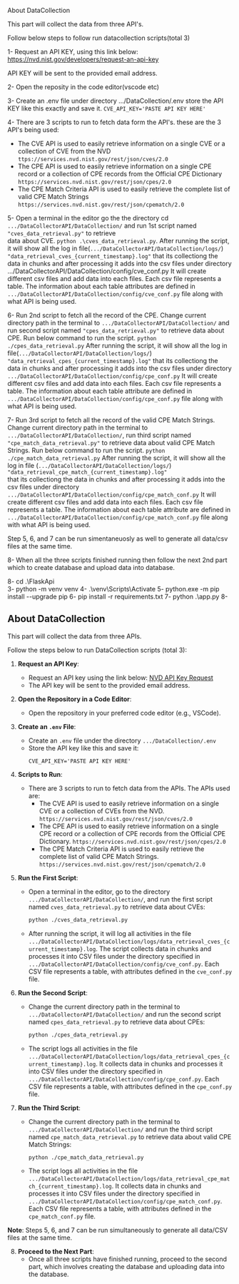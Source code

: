 About DataCollection

This part will collect the data from three API's.

Follow below steps to follow run datacollection scripts(total 3)


1- Request an API KEY, using this link below:
https://nvd.nist.gov/developers/request-an-api-key

API KEY will be sent to the provided email address.

2- Open the reposity in the code editor(vscode etc)

3- Create an .env file under directory .../DataCollection/.env
store the API KEY like this exactly and save it.
`CVE_API_KEY='PASTE API KEY HERE'`

4- There are 3 scripts to run to fetch data form the API's.
these are the 3 API's being used:
* The CVE API is used to easily retrieve information on a single CVE or a collection of CVE from the NVD
  `ttps://services.nvd.nist.gov/rest/json/cves/2.0`
* The CPE API is used to easily retrieve information on a single CPE record or a collection of CPE records from the Official CPE Dictionary
  `https://services.nvd.nist.gov/rest/json/cpes/2.0`
* The CPE Match Criteria API is used to easily retrieve the complete list of valid CPE Match Strings
  `https://services.nvd.nist.gov/rest/json/cpematch/2.0`

5- Open a terminal in the editor go the the directory cd `.../DataCollectorAPI/DataCollection/` and run 1st script named `"cves_data_retrieval.py"` to retrieve   
  data about CVE. `python .\cves_data_retrieval.py`. After running the script, it will show all the log in file(`.../DataCollectorAPI/DataCollection/logs/`) `"data_retrieval_cves_{current_timestamp}.log"` that its collectiong the data in chunks and after processing it adds into the csv files under directory .../DataCollectorAPI/DataCollection/config/cve_conf.py
  It will create different csv files and add data into each files. Each csv file represents a table. 
  The information about each table attributes are defined in `.../DataCollectorAPI/DataCollection/config/cve_conf.py` file along with what API is being used.

6- Run 2nd script to fetch all the record of the CPE. Change current directory path in the terminal to `.../DataCollectorAPI/DataCollection/` and run second script named `"cpes_data_retrieval.py"` to retrieve data about CPE. Run below command to run the script.
  `python ./cpes_data_retrieval.py`
  After running the script, it will show all the log in file(`.../DataCollectorAPI/DataCollection/logs/`) `"data_retrieval_cpes_{current_timestamp}.log"` that its    collectiong the data in chunks and after processing it adds into the csv files under directory `.../DataCollectorAPI/DataCollection/config/cpe_conf.py` 
  It will create different csv files and add data into each files. Each csv file represents a table. 
  The information about each table attribute are defined in `.../DataCollectorAPI/DataCollection/config/cpe_conf.py` file along with what API is being used.
  
7- Run 3rd script to fetch all the record of the valid CPE Match Strings. Change current directory path in the terminal to `.../DataCollectorAPI/DataCollection/`, run third script named `"cpe_match_data_retrieval.py"` to retrieve data about valid CPE Match Strings. Run below command to run the script.
  `python ./cpe_match_data_retrieval.py`
  After running the script, it will show all the log in file (`.../DataCollectorAPI/DataCollection/logs/`) `"data_retrieval_cpe_match_{current_timestamp}.log"`     
  that its collectiong the data in chunks and after processing it adds into the csv files under directory 
  `.../DataCollectorAPI/DataCollection/config/cpe_match_conf.py` It will create different csv files and add data into each files. Each csv file represents a table. 
  The information about each table attribute are defined in `.../DataCollectorAPI/DataCollection/config/cpe_match_conf.py` file along with what API is being used.

Step 5, 6, and 7 can be run simentaneuosly as well to generate all data/csv files at the same time.

8- When all the three scripts finished running then follow the next 2nd part which to create database and upload data into database.

8- cd .\FlaskApi\
3- python -m venv venv
4- .\venv\Scripts\Activate
5- python.exe -m pip install --upgrade pip
6- pip install -r requirements.txt
7- python .\app.py
8- 



## About DataCollection

This part will collect the data from three APIs.

Follow the steps below to run DataCollection scripts (total 3):

1. **Request an API Key**:
   - Request an API key using the link below:
     [NVD API Key Request](https://nvd.nist.gov/developers/request-an-api-key)
   - The API key will be sent to the provided email address.

2. **Open the Repository in a Code Editor**:
   - Open the repository in your preferred code editor (e.g., VSCode).

3. **Create an `.env` File**:
   - Create an `.env` file under the directory `.../DataCollection/.env`
   - Store the API key like this and save it:
     ```plaintext
     CVE_API_KEY='PASTE API KEY HERE'
     ```

4. **Scripts to Run**:
   - There are 3 scripts to run to fetch data from the APIs. The APIs used are:
     - The CVE API is used to easily retrieve information on a single CVE or a collection of CVEs from the NVD.
       `https://services.nvd.nist.gov/rest/json/cves/2.0`
     - The CPE API is used to easily retrieve information on a single CPE record or a collection of CPE records from the Official CPE Dictionary.
       `https://services.nvd.nist.gov/rest/json/cpes/2.0`
     - The CPE Match Criteria API is used to easily retrieve the complete list of valid CPE Match Strings.
       `https://services.nvd.nist.gov/rest/json/cpematch/2.0`

5. **Run the First Script**:
   - Open a terminal in the editor, go to the directory `.../DataCollectorAPI/DataCollection/`, and run the first script named `cves_data_retrieval.py` to retrieve data about CVEs:
     ```sh
     python ./cves_data_retrieval.py
     ```
   - After running the script, it will log all activities in the file `.../DataCollectorAPI/DataCollection/logs/data_retrieval_cves_{current_timestamp}.log`. The script collects data in chunks and processes it into CSV files under the directory specified in `.../DataCollectorAPI/DataCollection/config/cve_conf.py`. Each CSV file represents a table, with attributes defined in the `cve_conf.py` file.

6. **Run the Second Script**:
   - Change the current directory path in the terminal to `.../DataCollectorAPI/DataCollection/` and run the second script named `cpes_data_retrieval.py` to retrieve data about CPEs:
     ```sh
     python ./cpes_data_retrieval.py
     ```
   - The script logs all activities in the file `.../DataCollectorAPI/DataCollection/logs/data_retrieval_cpes_{current_timestamp}.log`. It collects data in chunks and processes it into CSV files under the directory specified in `.../DataCollectorAPI/DataCollection/config/cpe_conf.py`. Each CSV file represents a table, with attributes defined in the `cpe_conf.py` file.

7. **Run the Third Script**:
   - Change the current directory path in the terminal to `.../DataCollectorAPI/DataCollection/` and run the third script named `cpe_match_data_retrieval.py` to retrieve data about valid CPE Match Strings:
     ```sh
     python ./cpe_match_data_retrieval.py
     ```
   - The script logs all activities in the file `.../DataCollectorAPI/DataCollection/logs/data_retrieval_cpe_match_{current_timestamp}.log`. It collects data in chunks and processes it into CSV files under the directory specified in `.../DataCollectorAPI/DataCollection/config/cpe_match_conf.py`. Each CSV file represents a table, with attributes defined in the `cpe_match_conf.py` file.

**Note**: Steps 5, 6, and 7 can be run simultaneously to generate all data/CSV files at the same time.

8. **Proceed to the Next Part**:
   - Once all three scripts have finished running, proceed to the second part, which involves creating the database and uploading data into the database.

